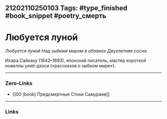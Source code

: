 21202110250103
Tags: #type_finished #book_snippet #poetry_смерть
---
# Любуется луной

*Любуется луной
Над зыбким миром в облаках
Двухлетняя сосна.*

Ихара Сайкаку (1642–1693), японский писатель, мастер короткой новеллы укиё-дзоси («рассказов о зыбком мире»). 

---
### Zero-Links
- [[00 (book) Предсмертные Стихи Самураев]]
---
### Links
